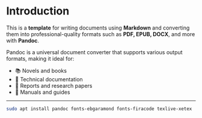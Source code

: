 
# Introduction

This is a **template** for writing documents using **Markdown** and converting them into professional-quality formats such as **PDF, EPUB, DOCX**, and more with **Pandoc**.

Pandoc is a universal document converter that supports various output formats, making it ideal for:

- 📚 Novels and books
- 📝 Technical documentation
- 📄 Reports and research papers
- 📘 Manuals and guides

---

```bash
sudo apt install pandoc fonts-ebgaramond fonts-firacode texlive-xetex

```
